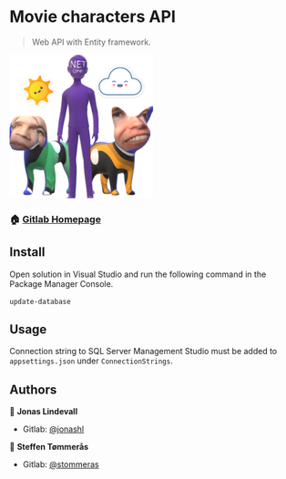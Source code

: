 <h1>Movie characters API</h1>
<p></p>

> Web API with Entity framework.

<img src="/assignment3CSHARPer.png" alt="a not cursed image" width=50% heigh=50% />

### 🏠 [Gitlab Homepage](https://gitlab.com/jonashl/backend-assignment-3)

## Install

Open solution in Visual Studio and run the following command in the Package Manager Console.

```
update-database
```

## Usage

Connection string to SQL Server Management Studio must be added to `appsettings.json` under `ConnectionStrings`.

## Authors

👤 **Jonas Lindevall**

-   Gitlab: [@jonashl](https://gitlab.com/jonashl)

👤 **Steffen Tømmerås**

-   Gitlab: [@stommeras](https://gitlab.com/stommeras)
